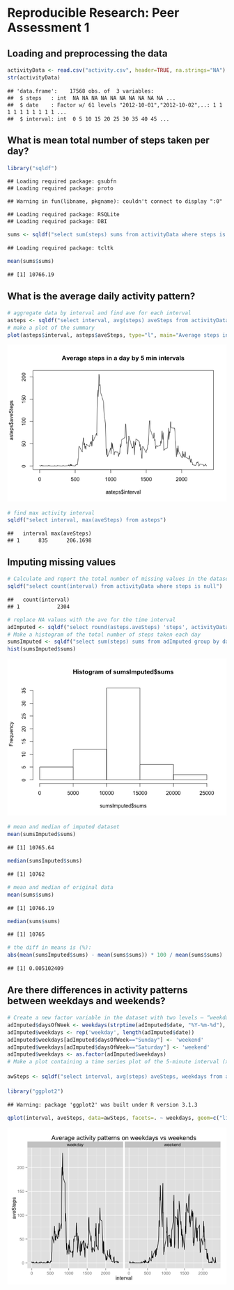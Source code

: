 # Reproducible Research: Peer Assessment 1


## Loading and preprocessing the data

```r
activityData <- read.csv("activity.csv", header=TRUE, na.strings="NA")
str(activityData)
```

```
## 'data.frame':	17568 obs. of  3 variables:
##  $ steps   : int  NA NA NA NA NA NA NA NA NA NA ...
##  $ date    : Factor w/ 61 levels "2012-10-01","2012-10-02",..: 1 1 1 1 1 1 1 1 1 1 ...
##  $ interval: int  0 5 10 15 20 25 30 35 40 45 ...
```

## What is mean total number of steps taken per day?


```r
library("sqldf")
```

```
## Loading required package: gsubfn
## Loading required package: proto
```

```
## Warning in fun(libname, pkgname): couldn't connect to display ":0"
```

```
## Loading required package: RSQLite
## Loading required package: DBI
```

```r
sums <- sqldf("select sum(steps) sums from activityData where steps is not null group by date")
```

```
## Loading required package: tcltk
```

```r
mean(sums$sums)
```

```
## [1] 10766.19
```

## What is the average daily activity pattern?


```r
# aggregate data by interval and find ave for each interval
asteps <- sqldf("select interval, avg(steps) aveSteps from activityData where steps is not null group by interval")
# make a plot of the summary
plot(asteps$interval, asteps$aveSteps, type="l", main="Average steps in a day by 5 min intervals")
```

![](PA1_template_files/figure-html/stepsByInterval-1.png) 

```r
# find max activity interval
sqldf("select interval, max(aveSteps) from asteps")
```

```
##   interval max(aveSteps)
## 1      835      206.1698
```

## Imputing missing values


```r
# Calculate and report the total number of missing values in the dataset (i.e. the total number of rows with NAs):
sqldf("select count(interval) from activityData where steps is null")
```

```
##   count(interval)
## 1            2304
```

```r
# replace NA values with the ave for the time interval
adImputed <- sqldf("select round(asteps.aveSteps) 'steps', activityData.date 'date', activityData.interval 'interval' from activityData, asteps where activityData.steps is null and activityData.interval = asteps.interval union select steps, date, interval from activityData where steps is not null")
# Make a histogram of the total number of steps taken each day
sumsImputed <- sqldf("select sum(steps) sums from adImputed group by date")
hist(sumsImputed$sums)
```

![](PA1_template_files/figure-html/imputation-1.png) 

```r
# mean and median of imputed dataset
mean(sumsImputed$sums)
```

```
## [1] 10765.64
```

```r
median(sumsImputed$sums)
```

```
## [1] 10762
```

```r
# mean and median of original data
mean(sums$sums)
```

```
## [1] 10766.19
```

```r
median(sums$sums)
```

```
## [1] 10765
```

```r
# the diff in means is (%):
abs(mean(sumsImputed$sums) - mean(sums$sums)) * 100 / mean(sums$sums)
```

```
## [1] 0.005102409
```

## Are there differences in activity patterns between weekdays and weekends?


```r
# Create a new factor variable in the dataset with two levels – “weekday” and “weekend” indicating whether a given date is a weekday or weekend day.
adImputed$daysOfWeek <- weekdays(strptime(adImputed$date, "%Y-%m-%d"), abbreviate = FALSE)
adImputed$weekdays <- rep('weekday', length(adImputed$date))
adImputed$weekdays[adImputed$daysOfWeek=="Sunday"] <- 'weekend'
adImputed$weekdays[adImputed$daysOfWeek=="Saturday"] <- 'weekend'
adImputed$weekdays <- as.factor(adImputed$weekdays)
# Make a plot containing a time series plot of the 5-minute interval (x-axis) and the average number of steps taken, averaged across all weekday days or weekend days (y-axis)

awSteps <- sqldf("select interval, avg(steps) aveSteps, weekdays from adImputed group by interval, weekdays")

library("ggplot2")
```

```
## Warning: package 'ggplot2' was built under R version 3.1.3
```

```r
qplot(interval, aveSteps, data=awSteps, facets=. ~ weekdays, geom=c("line"), main="Average activity patterns on weekdays vs weekends")
```

![](PA1_template_files/figure-html/weekPattern-1.png) 

